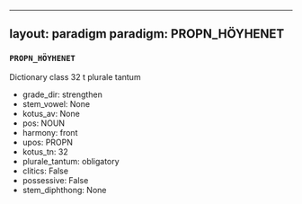 
---
layout: paradigm
paradigm: PROPN_HÖYHENET
---
### ` PROPN_HÖYHENET `

Dictionary class 32 t plurale tantum
* grade_dir: strengthen
* stem_vowel: None
* kotus_av: None
* pos: NOUN
* harmony: front
* upos: PROPN
* kotus_tn: 32
* plurale_tantum: obligatory
* clitics: False
* possessive: False
* stem_diphthong: None
